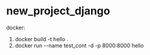 # new_project_django

docker:
1. docker build -t hello .
2. docker run --name test_cont -d -p 8000:8000 hello
